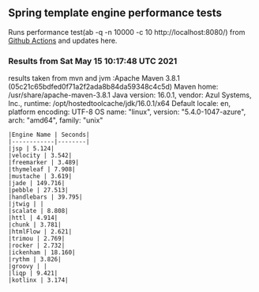 
<script async src="//pagead2.googlesyndication.com/pagead/js/adsbygoogle.js"></script>
<script>
    (adsbygoogle = window.adsbygoogle || []).push({
         google_ad_client: "ca-pub-7118095690658891",
         enable_page_level_ads: true
    });
</script>

## Spring template engine performance tests

Runs performance test(ab -q -n 10000 -c 10 http://localhost:8080/) from [Github Actions](https://github.com/ozkanpakdil/spring-comparing-template-engines/actions) and updates here.

### Results from Sat May 15 10:17:48 UTC 2021
results taken from mvn and jvm :Apache Maven 3.8.1 (05c21c65bdfed0f71a2f2ada8b84da59348c4c5d)
Maven home: /usr/share/apache-maven-3.8.1
Java version: 16.0.1, vendor: Azul Systems, Inc., runtime: /opt/hostedtoolcache/jdk/16.0.1/x64
Default locale: en, platform encoding: UTF-8
OS name: "linux", version: "5.4.0-1047-azure", arch: "amd64", family: "unix"
```
|Engine Name | Seconds|
|------------|--------|
|jsp | 5.124|
|velocity | 3.542|
|freemarker | 3.489|
|thymeleaf | 7.908|
|mustache | 3.619|
|jade | 149.716|
|pebble | 27.513|
|handlebars | 39.795|
|jtwig | |
|scalate | 8.808|
|httl | 4.914|
|chunk | 3.781|
|htmlFlow | 2.621|
|trimou | 2.769|
|rocker | 2.732|
|ickenham | 18.160|
|rythm | 3.826|
|groovy | |
|liqp | 9.421|
|kotlinx | 3.174|
```

